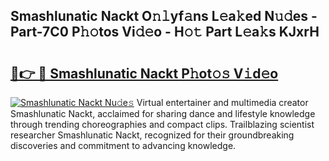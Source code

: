 ## Smashlunatic Nackt O𝚗𝚕yf𝚊ns L𝚎a𝚔ed N𝚞𝚍es - Part-7C0 P𝚑𝚘tos Vi𝚍𝚎o - H𝚘𝚝 Part L𝚎a𝚔s KJxrH

# <h2><a href="http://kf75o6s.oniu.top/?m=Smashlunatic+Nackt">🔗👉 🔴 Smashlunatic Nackt P𝚑ot𝚘𝚜 V𝚒d𝚎o</a></h2>

[![Smashlunatic Nackt Nu𝚍e𝚜](https://i.imgur.com/0qMVB7G.gif)](http://kf75o6s.oniu.top/?m=Smashlunatic+Nackt)
Virtual entertainer and multimedia creator Smashlunatic Nackt, acclaimed for sharing dance and lifestyle knowledge through trending choreographies and compact clips. Trailblazing scientist researcher Smashlunatic Nackt, recognized for their groundbreaking discoveries and commitment to advancing knowledge.  

